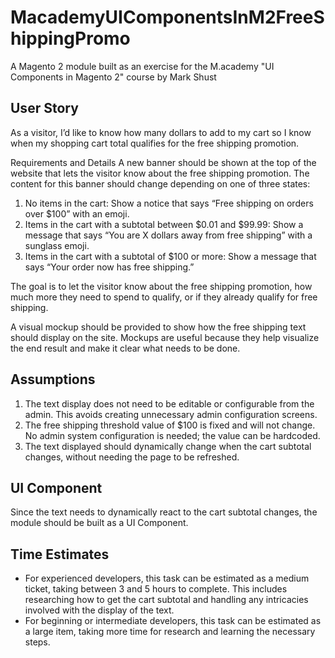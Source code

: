 # MacademyUIComponentsInM2FreeShippingPromo
A Magento 2 module built as an exercise for the M.academy "UI Components in Magento 2" course by Mark Shust

## User Story
As a visitor, I’d like to know how many dollars to add to my cart so I know when my shopping cart total qualifies for the free shipping promotion.

Requirements and Details
A new banner should be shown at the top of the website that lets the visitor know about the free shipping promotion. The content for this banner should change depending on one of three states:

1. No items in the cart: Show a notice that says “Free shipping on orders over $100” with an emoji.
1. Items in the cart with a subtotal between $0.01 and $99.99: Show a message that says “You are X dollars away from free shipping” with a sunglass emoji.
1. Items in the cart with a subtotal of $100 or more: Show a message that says “Your order now has free shipping.”

The goal is to let the visitor know about the free shipping promotion, how much more they need to spend to qualify, or if they already qualify for free shipping.

A visual mockup should be provided to show how the free shipping text should display on the site. Mockups are useful because they help visualize the end result and make it clear what needs to be done.

## Assumptions
1. The text display does not need to be editable or configurable from the admin. This avoids creating unnecessary admin configuration screens.
1. The free shipping threshold value of $100 is fixed and will not change. No admin system configuration is needed; the value can be hardcoded.
1. The text displayed should dynamically change when the cart subtotal changes, without needing the page to be refreshed.

## UI Component
Since the text needs to dynamically react to the cart subtotal changes, the module should be built as a UI Component.

## Time Estimates
- For experienced developers, this task can be estimated as a medium ticket, taking between 3 and 5 hours to complete. This includes researching how to get the cart subtotal and handling any intricacies involved with the display of the text.
- For beginning or intermediate developers, this task can be estimated as a large item, taking more time for research and learning the necessary steps.

